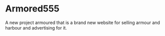 # Armored555



A new project armoured that is a brand new website for selling armour and harbour and advertising for it.
